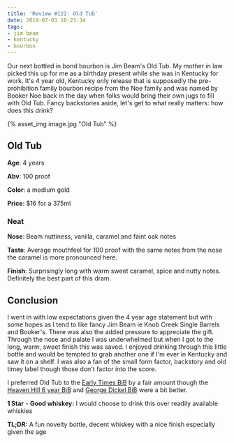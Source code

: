 ```yaml
---
title: 'Review #122: Old Tub'
date: 2019-07-03 10:23:34
tags:
- jim beam
- kentucky
- bourbon
---
```


Our next bottled in bond bourbon is Jim Beam's Old Tub. My mother in law picked this up for me as a birthday present while she was in Kentucky for work. It's 4 year old, Kentucky only release that is supposedly the pre-prohibition family bourbon recipe from the Noe family and was named by Booker Noe back in the day when folks would bring their own jugs to fill with Old Tub. Fancy backstories aside, let's get to what really matters: how does this drink? 

{% asset_img image.jpg "Old Tub" %}

## Old Tub
**Age**: 4 years

**Abv**: 100 proof

**Color**: a medium gold

**Price**: $16 for a 375ml

### Neat
**Nose**: Beam nuttiness, vanilla, caramel and faint oak notes

**Taste**: Average mouthfeel for 100 proof with the same notes from the nose the caramel is more pronounced here.

**Finish**: Surprisingly long with warm sweet caramel, spice and nutty notes. Definitely the best part of this dram.

## Conclusion
I went in with low expectations given the 4 year age statement but with some hopes as I tend to like fancy Jim Beam ie Knob Creek Single Barrels and Booker's. There was also the added pressure to appreciate the gift. Through the nose and palate I was underwhelmed but when I got to the long, warm, sweet finish this was saved. I enjoyed drinking through this little bottle and would be tempted to grab another one if I'm ever in Kentucky and saw it on a shelf. I was also a fan of the small form factor, backstory and old timey label though those don't factor into the score.

I preferred Old Tub to the [Early Times BiB](https://atxbourbon.com/2019/06/17/Review-120-Early-Time-Bottled-in-Bond/) by a fair amount though the [Heaven Hill 6 year BiB](https://atxbourbon.com/2019/06/28/Review-121-Heaven-Hill-6-Year-BiB/) and [George Dickel BiB](https://atxbourbon.com/2019/06/13/Review-119-George-Dickel-Bottled-in-Bond-Fall-2005/) were a bit better.

**1 Star** - **Good whiskey:** I would choose to drink this over readily available whiskies

**TL;DR:** A fun novelty bottle, decent whiskey with a nice finish especially given the age
